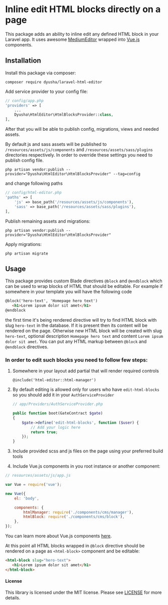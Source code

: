 Inline edit HTML blocks directly on a page
================
This package adds an ability to inline edit any defined HTML block in your Laravel app.
It uses awesome [MediumEditor](https://github.com/yabwe/medium-editor) wrapped into [Vue.js](http://vuejs.org/) components.

## Installation

Install this package via composer:

`composer require dyusha/laravel-html-editor`

Add service provider to your config file:

```php
// config/app.php
'providers' => [
    ...
    Dyusha\HtmlEditor\HtmlBlocksProvider::class,
],
```

After that you will be able to publish config, migrations, views and needed assets.

By default js and sass assets will be published to `/resources/assets/js/components` and `/resources/assets/sass/plugins` directories respectively. In order to override these settings you need to publish config file.

`php artisan vendor:publish --provider="Dyusha\HtmlEditor\HtmlBlocksProvider" --tag=config`

and change following paths

```php
// config/html-editor.php
'paths' => [
    'js' => base_path('/resources/assets/js/components'),
    'sass' => base_path('/resources/assets/sass/plugins'),
],
```

Publish remaining assets and migrations:

`php artisan vendor:publish --provider="Dyusha\HtmlEditor\HtmlBlocksProvider"`

Apply migrations:

`php artisan migrate`

## Usage

This package provides custom Blade directives `@block` and `@endblock` which can be used to wrap blocks of HTML that should be editable. For example if somewhere in your template you will have the following code

```html
@block('hero-text', 'Homepage hero text')
   <h1>Lorem ipsum dolor sit amet</h1>
@endblock
```

the first time it's being rendered directive will try to find HTML block with slug `hero-text` in the database. If it is present then its content will be rendered on the page. Otherwise new HTML block will be created with slug `hero-text`, optional description `Homepage hero text` and content `Lorem ipsum dolor sit amet`. You can put any HTML markup between `@block` and `@endblock` directives.

### In order to edit such blocks you need to follow few steps:

1. Somewhere in your layout add partial that will render required controls

    `@include('html-editor::html-manager')`

2. By default editing is allowed only for users who have `edit-html-blocks` so you should add it in your `AuthServiceProvider`
    
    ```php
    // app/Providers/AuthServiceProvider.php
    
    public function boot(GateContract $gate)
    {
        $gate->define('edit-html-blocks', function ($user) {
            // Add your logic here
            return true;
        });
    }
    ```

3. Include provided scss and js files on the page using your preferred build tools
4. Include Vue.js components in you root instance or another component:
```js
// resources/assets/js/app.js

var Vue = require('vue');

new Vue({
    el: 'body',

    components: {
        htmlManager: require('./components/cms/manager'),
        htmlBlock: require('./components/cms/block'),
    },
});
```

You can learn more about Vue.js components [here](http://vuejs.org/guide/components.html).

At this point all HTML blocks wrapped in `@block` directive should be rendered on a page as `<html-block>` component and be editable:

```html
<html-block slug="hero-text">
   <h1>Lorem ipsum dolor sit amet</h1> 
</html-block>
```

#### License
This library is licensed under the MIT license. Please see [LICENSE](LICENSE.md) for more details.
